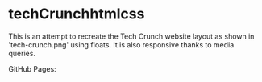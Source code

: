 # techCrunchhtmlcss  
This is an attempt to recreate the Tech Crunch website layout as shown in 'tech-crunch.png' using floats. It is also responsive thanks to media queries.  

GitHub Pages: 